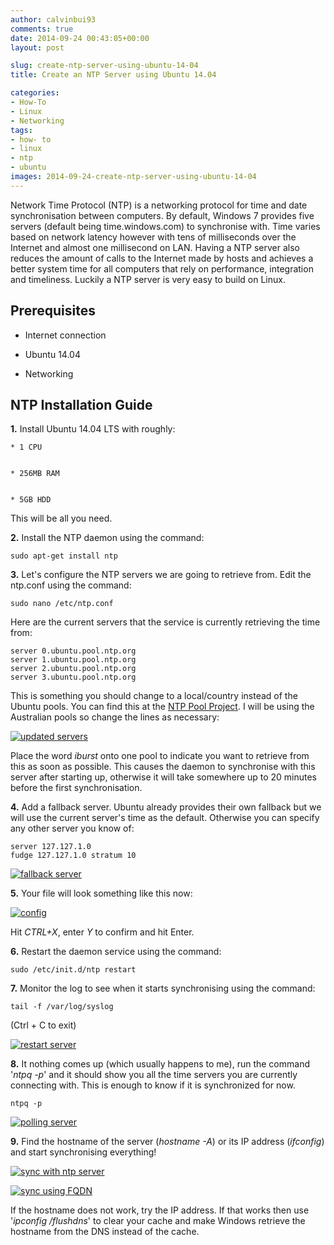 ```yaml
---
author: calvinbui93
comments: true
date: 2014-09-24 00:43:05+00:00
layout: post

slug: create-ntp-server-using-ubuntu-14-04
title: Create an NTP Server using Ubuntu 14.04

categories:
- How-To
- Linux
- Networking
tags:
- how- to
- linux
- ntp
- ubuntu
images: 2014-09-24-create-ntp-server-using-ubuntu-14-04
---
```


Network Time Protocol (NTP) is a networking protocol for time and date synchronisation between computers. By default, Windows 7 provides five servers (default being time.windows.com) to synchronise with. Time varies based on network latency however with tens of milliseconds over the Internet and almost one millisecond on LAN. Having a NTP server also reduces the amount of calls to the Internet made by hosts and achieves a better system time for all computers that rely on performance, integration and timeliness. Luckily a NTP server is very easy to build on Linux.

<!-- more -->


## Prerequisites





	
  * Internet connection

	
  * Ubuntu 14.04

	
  * Networking




## NTP Installation Guide


**1.** Install Ubuntu 14.04 LTS with roughly:




	
    * 1 CPU

	
    * 256MB RAM

	
    * 5GB HDD



This will be all you need.

**2.** Install the NTP daemon using the command:

    
    sudo apt-get install ntp


**3.** Let's configure the NTP servers we are going to retrieve from. Edit the ntp.conf using the command:

    
    sudo nano /etc/ntp.conf


Here are the current servers that the service is currently retrieving the time from:

    
    server 0.ubuntu.pool.ntp.org
    server 1.ubuntu.pool.ntp.org
    server 2.ubuntu.pool.ntp.org
    server 3.ubuntu.pool.ntp.org


This is something you should change to a local/country instead of the Ubuntu pools. You can find this at the [NTP Pool Project](http://www.pool.ntp.org). I will be using the Australian pools so change the lines as necessary:

[![updated servers](http://calvinbuiblog.files.wordpress.com/2014/09/24.png)](http://calvinbuiblog.files.wordpress.com/2014/09/24.png)

Place the word _iburst_ onto one pool to indicate you want to retrieve from this as soon as possible. This causes the daemon to synchronise with this server after starting up, otherwise it will take somewhere up to 20 minutes before the first synchronisation.

**4.** Add a fallback server. Ubuntu already provides their own fallback but we will use the current server's time as the default. Otherwise you can specify any other server you know of:

    
    server 127.127.1.0
    fudge 127.127.1.0 stratum 10


[![fallback server](http://calvinbuiblog.files.wordpress.com/2014/09/35.png)](http://calvinbuiblog.files.wordpress.com/2014/09/35.png)

**5.** Your file will look something like this now:

[![config](http://calvinbuiblog.files.wordpress.com/2014/09/43.png)](http://calvinbuiblog.files.wordpress.com/2014/09/43.png)

Hit _CTRL+X_, enter _Y_ to confirm and hit Enter.

**6.** Restart the daemon service using the command:

    
    sudo /etc/init.d/ntp restart


**7.** Monitor the log to see when it starts synchronising using the command:

    
    tail -f /var/log/syslog


(Ctrl + C to exit)

[![restart server](http://calvinbuiblog.files.wordpress.com/2014/09/53.png)](http://calvinbuiblog.files.wordpress.com/2014/09/53.png)

**8.** It nothing comes up (which usually happens to me), run the command '_ntpq -p_' and it should show you all the time servers you are currently connecting with. This is enough to know if it is synchronized for now.

    
    ntpq -p


[![polling server](http://calvinbuiblog.files.wordpress.com/2014/09/63.png)](http://calvinbuiblog.files.wordpress.com/2014/09/63.png)

**9.** Find the hostname of the server (_hostname -A_) or its IP address (_ifconfig_) and start synchronising everything!

[![sync with ntp server](http://calvinbuiblog.files.wordpress.com/2014/09/71.png)](http://calvinbuiblog.files.wordpress.com/2014/09/71.png)

[![sync using FQDN](http://calvinbuiblog.files.wordpress.com/2014/09/91.png)](http://calvinbuiblog.files.wordpress.com/2014/09/91.png)

If the hostname does not work, try the IP address. If that works then use '_ipconfig /flushdns_' to clear your cache and make Windows retrieve the hostname from the DNS instead of the cache.
